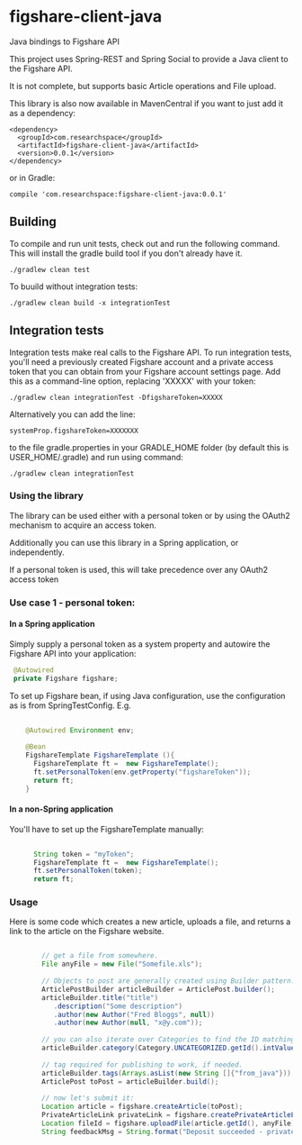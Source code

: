 # figshare-client-java
Java bindings to Figshare API

This project uses Spring-REST and Spring Social to provide a Java client to the Figshare API.

It is not complete, but supports basic Article operations and File upload.

This library is also now available in MavenCentral if you want to just add it as a dependency:
    
    <dependency>
      <groupId>com.researchspace</groupId>
      <artifactId>figshare-client-java</artifactId>
      <version>0.0.1</version>
    </dependency>
    
or in Gradle:

    compile 'com.researchspace:figshare-client-java:0.0.1'


## Building

To compile and run unit tests, check out and run  the following command. This will install the gradle build tool if you don't already have it.

    ./gradlew clean test
    
To buuild without integration tests:

    ./gradlew clean build -x integrationTest
    
## Integration tests

Integration tests make real calls to the Figshare API. To run integration tests, you'll need a previously created Figshare account and a private access token that you can obtain from your Figshare account settings page. Add this as a command-line option, replacing 'XXXXX' with your token:

    ./gradlew clean integrationTest -DfigshareToken=XXXXX
    
Alternatively you can add the line:

    systemProp.figshareToken=XXXXXXX
    
 to the file gradle.properties in your GRADLE\_HOME folder (by default this is USER\_HOME/.gradle) and run using command:
 
    ./gradlew clean integrationTest    
    
### Using the library

The library can be used either with a personal token or by using the OAuth2 mechanism to acquire an access token.

Additionally you can use this library in a Spring application, or independently. 

If a personal token is used, this will take precedence over any OAuth2 access token


### Use case 1 - personal token:

#### In a Spring application


Simply supply a personal token as a system property and autowire the Figshare API into your application:

```java
 @Autowired
 private Figshare figshare;
```

To set up Figshare bean, if using Java configuration, use the configuration as is from SpringTestConfig. E.g.

```java
    
    @Autowired Environment env;
	
	@Bean
	FigshareTemplate FigshareTemplate (){
	  FigshareTemplate ft =  new FigshareTemplate();
	  ft.setPersonalToken(env.getProperty("figshareToken"));
	  return ft;
	}
``` 

#### In a non-Spring application
    
You'll have to set up the FigshareTemplate manually:

```java 
	 
	  String token = "myToken";
	  FigshareTemplate ft =  new FigshareTemplate();
	  ft.setPersonalToken(token);
	  return ft;
``` 

### Usage

Here is some code which creates a new article, uploads a file, and returns a link to the article on the Figshare website.

```java

		// get a file from somewhere.
        File anyFile = new File("Somefile.xls");
        
        // Objects to post are generally created using Builder pattern:
        ArticlePostBuilder articleBuilder = ArticlePost.builder();
		articleBuilder.title("title")
		   .description("Some description")
		   .author(new Author("Fred Bloggs", null))
		   .author(new Author(null, "x@y.com"));
		   
		// you can also iterate over Categories to find the ID matching your category
		articleBuilder.category(Category.UNCATEGORIZED.getId().intValue());
		
		// tag required for publishing to work, if needed.
		articleBuilder.tags(Arrays.asList(new String []{"from_java"}));
		ArticlePost toPost = articleBuilder.build();
		
		// now let's submit it:
		Location article = figshare.createArticle(toPost);
	    PrivateArticleLink privateLink = figshare.createPrivateArticleLink(article.getId());
	    Location fileId = figshare.uploadFile(article.getId(), anyFile);
		String feedbackMsg = String.format("Deposit succeeded - private article link is %s.", privateLink.getWeblink());
			

```
